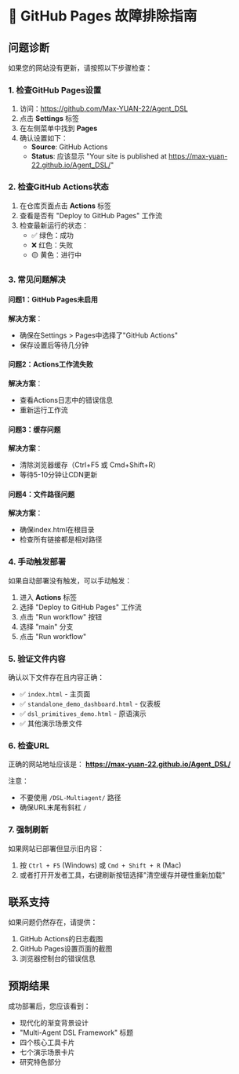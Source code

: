 # 🔧 GitHub Pages 故障排除指南

## 问题诊断

如果您的网站没有更新，请按照以下步骤检查：

### 1. 检查GitHub Pages设置

1. 访问：https://github.com/Max-YUAN-22/Agent_DSL
2. 点击 **Settings** 标签
3. 在左侧菜单中找到 **Pages**
4. 确认设置如下：
   - **Source**: GitHub Actions
   - **Status**: 应该显示 "Your site is published at https://max-yuan-22.github.io/Agent_DSL/"

### 2. 检查GitHub Actions状态

1. 在仓库页面点击 **Actions** 标签
2. 查看是否有 "Deploy to GitHub Pages" 工作流
3. 检查最新运行的状态：
   - ✅ 绿色：成功
   - ❌ 红色：失败
   - 🟡 黄色：进行中

### 3. 常见问题解决

#### 问题1：GitHub Pages未启用
**解决方案**：
- 确保在Settings > Pages中选择了"GitHub Actions"
- 保存设置后等待几分钟

#### 问题2：Actions工作流失败
**解决方案**：
- 查看Actions日志中的错误信息
- 重新运行工作流

#### 问题3：缓存问题
**解决方案**：
- 清除浏览器缓存（Ctrl+F5 或 Cmd+Shift+R）
- 等待5-10分钟让CDN更新

#### 问题4：文件路径问题
**解决方案**：
- 确保index.html在根目录
- 检查所有链接都是相对路径

### 4. 手动触发部署

如果自动部署没有触发，可以手动触发：

1. 进入 **Actions** 标签
2. 选择 "Deploy to GitHub Pages" 工作流
3. 点击 "Run workflow" 按钮
4. 选择 "main" 分支
5. 点击 "Run workflow"

### 5. 验证文件内容

确认以下文件存在且内容正确：
- ✅ `index.html` - 主页面
- ✅ `standalone_demo_dashboard.html` - 仪表板
- ✅ `dsl_primitives_demo.html` - 原语演示
- ✅ 其他演示场景文件

### 6. 检查URL

正确的网站地址应该是：
**https://max-yuan-22.github.io/Agent_DSL/**

注意：
- 不要使用 `/DSL-Multiagent/` 路径
- 确保URL末尾有斜杠 `/`

### 7. 强制刷新

如果网站已部署但显示旧内容：
1. 按 `Ctrl + F5` (Windows) 或 `Cmd + Shift + R` (Mac)
2. 或者打开开发者工具，右键刷新按钮选择"清空缓存并硬性重新加载"

## 联系支持

如果问题仍然存在，请提供：
1. GitHub Actions的日志截图
2. GitHub Pages设置页面的截图
3. 浏览器控制台的错误信息

## 预期结果

成功部署后，您应该看到：
- 现代化的渐变背景设计
- "Multi-Agent DSL Framework" 标题
- 四个核心工具卡片
- 七个演示场景卡片
- 研究特色部分
